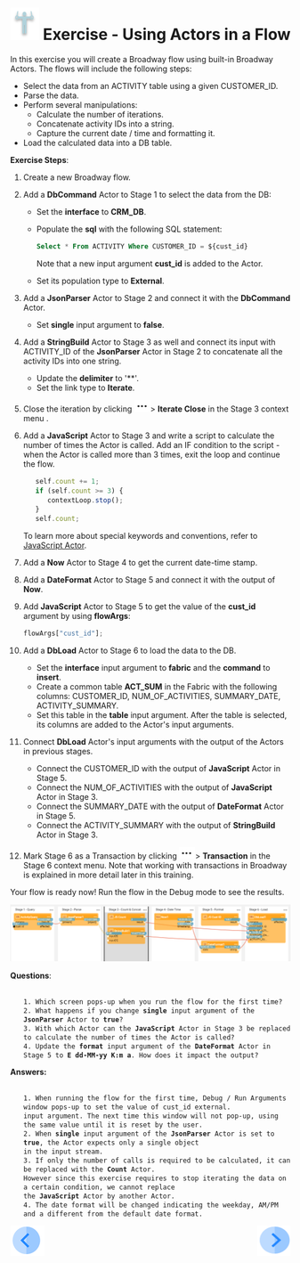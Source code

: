 # ![](/academy/images/Exercise.png) Exercise - Using Actors in a Flow

In this exercise you will create a Broadway flow using built-in Broadway Actors. 
The flows will include the following steps:

* Select the data from an ACTIVITY table using a given CUSTOMER_ID.
* Parse the data.
* Perform several manipulations:
  * Calculate the number of iterations.
  * Concatenate activity IDs into a string.
  * Capture the current date / time and formatting it.
* Load the calculated data into a DB table.


**Exercise Steps**:

1. Create a new Broadway flow.

2. Add a **DbCommand** Actor to Stage 1 to select the data from the DB:

   * Set the **interface** to **CRM_DB**.

   * Populate the **sql** with the following SQL statement:

     ~~~sql
     Select * From ACTIVITY Where CUSTOMER_ID = ${cust_id}
     ~~~
   
     Note that a new input argument **cust_id** is added to the Actor.
   
   * Set its population type to **External**.

3. Add a **JsonParser** Actor to Stage 2 and connect it with the **DbCommand** Actor.

   * Set **single** input argument to **false**.

4. Add a **StringBuild** Actor to Stage 3 as well and connect its input with ACTIVITY_ID of the  **JsonParser** Actor in Stage 2 to concatenate all the activity IDs into one string. 

   * Update the **delimiter** to '**'. 
   * Set the link type to **Iterate**. 

5. Close the iteration by clicking ![dots](images/three_dots_icon.png)> **Iterate Close** in the Stage 3 context menu . 

6. Add a **JavaScript** Actor to Stage 3 and write a script to calculate the number of times the Actor is called. Add an IF condition to the script - when the Actor is called more than 3 times, exit the loop and continue the flow.

   ~~~javascript
      self.count += 1;
      if (self.count >= 3) {
         contextLoop.stop();
      }
      self.count;
   ~~~

   To learn more about special keywords and conventions, refer to [JavaScript Actor](/articles/19_Broadway/actors/01_javascript_actor.md).

7. Add a **Now** Actor to Stage 4 to get the current date-time stamp. 

8. Add a **DateFormat** Actor to Stage 5 and connect it with the output of **Now**.

9. Add  **JavaScript** Actor to Stage 5 to get the value of the **cust_id** argument by using **flowArgs**: 

   ~~~javascript
   flowArgs["cust_id"];
   ~~~

10. Add a **DbLoad** Actor to Stage 6 to load the data to the DB.

    * Set the **interface** input argument to **fabric** and the **command** to **insert**. 
    * Create a common table **ACT_SUM** in the Fabric with the following columns: CUSTOMER_ID, NUM_OF_ACTIVITIES, SUMMARY_DATE, ACTIVITY_SUMMARY. 
    * Set this table in the **table** input argument. After the table is selected, its columns are added to the Actor's input arguments.

11. Connect **DbLoad** Actor's input arguments with the output of the Actors in previous stages.

    * Connect the CUSTOMER_ID with the output of **JavaScript** Actor in Stage 5.
    * Connect the NUM_OF_ACTIVITIES with the output of **JavaScript** Actor in Stage 3.
    * Connect the SUMMARY_DATE with the output of **DateFormat** Actor in Stage 5.
    * Connect the ACTIVITY_SUMMARY with the output of **StringBuild** Actor in Stage 3.

12. Mark Stage 6 as a Transaction by clicking ![dots](images/three_dots_icon.png)> **Transaction** in the Stage 6 context menu. Note that working with transactions in Broadway is explained in more detail later in this training.

Your flow is ready now! Run the flow in the Debug mode to see the results. 

![image](images/10_flow.PNG)

**Questions**:

<ul>
<pre><code>
1. Which screen pops-up when you run the flow for the first time?
2. What happens if you change <strong>single</strong> input argument of the <strong>JsonParser</strong> Actor to <strong>true</strong>?
3. With which Actor can the <strong>JavaScript</strong> Actor in Stage 3 be replaced to calculate the number of times the Actor is called?
4. Update the <strong>format</strong> input argument of the <strong>DateFormat</strong> Actor in Stage 5 to <strong>E dd-MM-yy K:m a</strong>. How does it impact the output?
</code></pre>
</ul>



**Answers:**

<ul>
<pre><code>
1. When running the flow for the first time, Debug / Run Arguments window pops-up to set the value of cust_id external. 
input argument. The next time this window will not pop-up, using the same value until it is reset by the user.
2. When <strong>single</strong> input argument of the <strong>JsonParser</strong> Actor is set to <strong>true</strong>, the Actor expects only a single object 
in the input stream.
3. If only the number of calls is required to be calculated, it can be replaced with the <strong>Count</strong> Actor. 
However since this exercise requires to stop iterating the data on a certain condition, we cannot replace 
the <strong>JavaScript</strong> Actor by another Actor. 
4. The date format will be changed indicating the weekday, AM/PM and a different from the default date format.
</code></pre>
</ul>



[![Previous](/articles/images/Previous.png)](09a_frequently_used_actor_types_example.md)[<img align="right" width="60" height="54" src="/articles/images/Next.png">](11_integration_with_fabric_studio.md)
